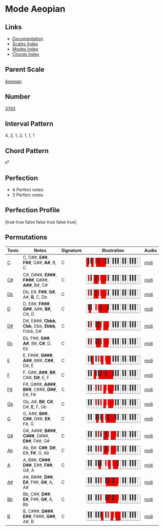 # Mode Aeopian

## Links

- [Documentation](index.md)
- [Scales Index](Scales.md)
- [Modes Index](Modes.md)
- [Chords Index](Chords.md)

## Parent Scale

[Aeopian](ScaleAeopian.md)

## Number

[3793](https://ianring.com/musictheory/scales/3793)

## Interval Pattern

4, 2, 1, 2, 1, 1, 1

## Chord Pattern

ii⁰

## Perfection

- 4 Perfect notes
- 3 Perfect notes

## Perfection Profile

[true true false false true false true]

## Permutations

| Tonic | Notes | Signature | Illustration | Audio |
|-------|-------|-----------|--------------|-------|
| [C](ModeCNaturalAeopian.md) | C, D##, **E##**, **F##**, G##, **A#**, B, C | C | ![CNaturalAeopian](ModeCNaturalAeopian.png) | [midi](https://github.com/edipermadi/music/blob/main/docs/ModeCNaturalAeopian.mid?raw=true) |
| [C#](ModeCSharpAeopian.md) | C#, D###, **E###**, **F###**, G###, **A##**, B#, C# | C | ![CSharpAeopian](ModeCSharpAeopian.png) | [midi](https://github.com/edipermadi/music/blob/main/docs/ModeCSharpAeopian.mid?raw=true) |
| [Db](ModeDFlatAeopian.md) | Db, E#, **F##**, **G#**, A#, **B**, C, Db | C | ![DFlatAeopian](ModeDFlatAeopian.png) | [midi](https://github.com/edipermadi/music/blob/main/docs/ModeDFlatAeopian.mid?raw=true) |
| [D](ModeDNaturalAeopian.md) | D, E##, **F###**, **G##**, A##, **B#**, C#, D | C | ![DNaturalAeopian](ModeDNaturalAeopian.png) | [midi](https://github.com/edipermadi/music/blob/main/docs/ModeDNaturalAeopian.mid?raw=true) |
| [D#](ModeDSharpAeopian.md) | D#, E###, **Cbbb**, **Cbb**, Dbb, **Ebbb**, Fbbb, D# | C | ![DSharpAeopian](ModeDSharpAeopian.png) | [midi](https://github.com/edipermadi/music/blob/main/docs/ModeDSharpAeopian.mid?raw=true) |
| [Eb](ModeEFlatAeopian.md) | Eb, F##, **G##**, **A#**, B#, **C#**, D, Eb | C | ![EFlatAeopian](ModeEFlatAeopian.png) | [midi](https://github.com/edipermadi/music/blob/main/docs/ModeEFlatAeopian.mid?raw=true) |
| [E](ModeENaturalAeopian.md) | E, F###, **G###**, **A##**, B##, **C##**, D#, E | C | ![ENaturalAeopian](ModeENaturalAeopian.png) | [midi](https://github.com/edipermadi/music/blob/main/docs/ModeENaturalAeopian.mid?raw=true) |
| [F](ModeFNaturalAeopian.md) | F, G##, **A##**, **B#**, C##, **D#**, E, F | C | ![FNaturalAeopian](ModeFNaturalAeopian.png) | [midi](https://github.com/edipermadi/music/blob/main/docs/ModeFNaturalAeopian.mid?raw=true) |
| [F#](ModeFSharpAeopian.md) | F#, G###, **A###**, **B##**, C###, **D##**, E#, F# | C | ![FSharpAeopian](ModeFSharpAeopian.png) | [midi](https://github.com/edipermadi/music/blob/main/docs/ModeFSharpAeopian.mid?raw=true) |
| [Gb](ModeGFlatAeopian.md) | Gb, A#, **B#**, **C#**, D#, **E**, F, Gb | C | ![GFlatAeopian](ModeGFlatAeopian.png) | [midi](https://github.com/edipermadi/music/blob/main/docs/ModeGFlatAeopian.mid?raw=true) |
| [G](ModeGNaturalAeopian.md) | G, A##, **B##**, **C##**, D##, **E#**, F#, G | C | ![GNaturalAeopian](ModeGNaturalAeopian.png) | [midi](https://github.com/edipermadi/music/blob/main/docs/ModeGNaturalAeopian.mid?raw=true) |
| [G#](ModeGSharpAeopian.md) | G#, A###, **B###**, **C###**, D###, **E##**, F##, G# | C | ![GSharpAeopian](ModeGSharpAeopian.png) | [midi](https://github.com/edipermadi/music/blob/main/docs/ModeGSharpAeopian.mid?raw=true) |
| [Ab](ModeAFlatAeopian.md) | Ab, B#, **C##**, **D#**, E#, **F#**, G, Ab | C | ![AFlatAeopian](ModeAFlatAeopian.png) | [midi](https://github.com/edipermadi/music/blob/main/docs/ModeAFlatAeopian.mid?raw=true) |
| [A](ModeANaturalAeopian.md) | A, B##, **C###**, **D##**, E##, **F##**, G#, A | C | ![ANaturalAeopian](ModeANaturalAeopian.png) | [midi](https://github.com/edipermadi/music/blob/main/docs/ModeANaturalAeopian.mid?raw=true) |
| [A#](ModeASharpAeopian.md) | A#, B###, **D##**, **E#**, F##, **G#**, A, A# | C | ![ASharpAeopian](ModeASharpAeopian.png) | [midi](https://github.com/edipermadi/music/blob/main/docs/ModeASharpAeopian.mid?raw=true) |
| [Bb](ModeBFlatAeopian.md) | Bb, C##, **D##**, **E#**, F##, **G#**, A, Bb | C | ![BFlatAeopian](ModeBFlatAeopian.png) | [midi](https://github.com/edipermadi/music/blob/main/docs/ModeBFlatAeopian.mid?raw=true) |
| [B](ModeBNaturalAeopian.md) | B, C###, **D###**, **E##**, F###, **G##**, A#, B | C | ![BNaturalAeopian](ModeBNaturalAeopian.png) | [midi](https://github.com/edipermadi/music/blob/main/docs/ModeBNaturalAeopian.mid?raw=true) |
